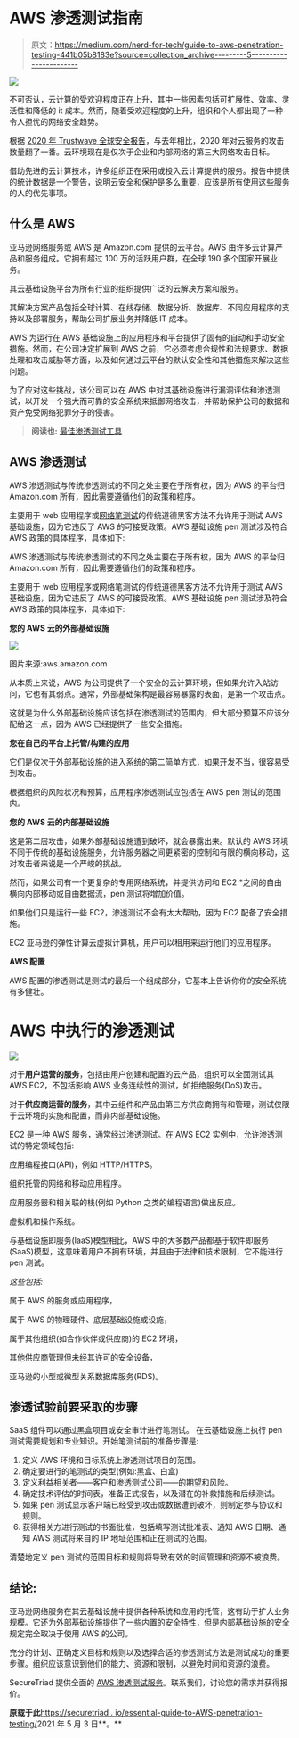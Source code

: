 # AWS 渗透测试指南

> 原文：<https://medium.com/nerd-for-tech/guide-to-aws-penetration-testing-441b05b8183e?source=collection_archive---------5----------------------->

![](img/84582f843b13bfd5c78b848fadf59ac0.png)

不可否认，云计算的受欢迎程度正在上升，其中一些因素包括可扩展性、效率、灵活性和降低的 it 成本。然而，随着受欢迎程度的上升，组织和个人都出现了一种令人担忧的网络安全趋势。

根据 [2020 年 Trustwave 全球安全报告](https://www.trustwave.com/en-us/resources/library/documents/2020-trustwave-global-security-report/)，与去年相比，2020 年对云服务的攻击数量翻了一番。云环境现在是仅次于企业和内部网络的第三大网络攻击目标。

借助先进的云计算技术，许多组织正在采用或投入云计算提供的服务。报告中提供的统计数据是一个警告，说明云安全和保护是多么重要，应该是所有使用这些服务的人的优先事项。

## 什么是 AWS

亚马逊网络服务或 AWS 是 Amazon.com 提供的云平台。AWS 由许多云计算产品和服务组成。它拥有超过 100 万的活跃用户群，在全球 190 多个国家开展业务。

其云基础设施平台为所有行业的组织提供广泛的云解决方案和服务。

其解决方案产品包括全球计算、在线存储、数据分析、数据库、不同应用程序的支持以及部署服务，帮助公司扩展业务并降低 IT 成本。

AWS 为运行在 AWS 基础设施上的应用程序和平台提供了固有的自动和手动安全措施。然而，在公司决定扩展到 AWS 之前，它必须考虑合规性和法规要求、数据处理和攻击威胁等方面，以及如何通过云平台的默认安全性和其他措施来解决这些问题。

为了应对这些挑战，该公司可以在 AWS 中对其基础设施进行漏洞评估和渗透测试，以开发一个强大而可靠的安全系统来抵御网络攻击，并帮助保护公司的数据和资产免受网络犯罪分子的侵害。

> **阅读也:** [最佳渗透测试工具](https://securetriad.io/popular-penetration-testing-tools/)

## AWS 渗透测试

AWS 渗透测试与传统渗透测试的不同之处主要在于所有权，因为 AWS 的平台归 Amazon.com 所有，因此需要遵循他们的政策和程序。

主要用于 web 应用程序或[网络笔测试](https://securetriad.io/network-penetration-test-2/)的传统道德黑客方法不允许用于测试 AWS 基础设施，因为它违反了 AWS 的可接受政策。AWS 基础设施 pen 测试涉及符合 AWS 政策的具体程序，具体如下:

AWS 渗透测试与传统渗透测试的不同之处主要在于所有权，因为 AWS 的平台归 Amazon.com 所有，因此需要遵循他们的政策和程序。

主要用于 web 应用程序或网络笔测试的传统道德黑客方法不允许用于测试 AWS 基础设施，因为它违反了 AWS 的可接受政策。AWS 基础设施 pen 测试涉及符合 AWS 政策的具体程序，具体如下:

**您的 AWS 云的外部基础设施**

![](img/910d9087e9dfeba68fba3ca1e38ea490.png)

图片来源:aws.amazon.com

从本质上来说，AWS 为公司提供了一个安全的云计算环境，但如果允许入站访问，它也有其弱点。通常，外部基础架构是最容易暴露的表面，是第一个攻击点。

这就是为什么外部基础设施应该包括在渗透测试的范围内，但大部分预算不应该分配给这一点，因为 AWS 已经提供了一些安全措施。

**您在自己的平台上托管/构建的应用**

它们是仅次于外部基础设施的进入系统的第二简单方式，如果开发不当，很容易受到攻击。

根据组织的风险状况和预算，应用程序渗透测试应包括在 AWS pen 测试的范围内。

**您的 AWS 云的内部基础设施**

这是第二层攻击，如果外部基础设施遭到破坏，就会暴露出来。默认的 AWS 环境不同于传统的基础设施服务，允许服务器之间更紧密的控制和有限的横向移动，这对攻击者来说是一个严峻的挑战。

然而，如果公司有一个更复杂的专用网络系统，并提供访问和 EC2 *之间的自由横向内部移动或自由数据流，pen 测试将增加价值。

如果他们只是运行一些 EC2，渗透测试不会有太大帮助，因为 EC2 配备了安全措施。

EC2 亚马逊的弹性计算云虚拟计算机，用户可以租用来运行他们的应用程序。

**AWS 配置**

AWS 配置的渗透测试是测试的最后一个组成部分，它基本上告诉你你的安全系统有多健壮。

# AWS 中执行的渗透测试

![](img/fb933e335864c0c5ce580a347ec18f0b.png)

对于**用户运营的服务**，包括由用户创建和配置的云产品，组织可以全面测试其 AWS EC2，不包括影响 AWS 业务连续性的测试，如拒绝服务(DoS)攻击。

对于**供应商运营的服务**，其中云组件和产品由第三方供应商拥有和管理，测试仅限于云环境的实施和配置，而非内部基础设施。

EC2 是一种 AWS 服务，通常经过渗透测试。在 AWS EC2 实例中，允许渗透测试的特定领域包括:

应用编程接口(API)，例如 HTTP/HTTPS。

组织托管的网络和移动应用程序。

应用服务器和相关联的栈(例如 Python 之类的编程语言)做出反应。

虚拟机和操作系统。

与基础设施即服务(IaaS)模型相比，AWS 中的大多数产品都基于软件即服务(SaaS)模型，这意味着用户不拥有环境，并且由于法律和技术限制，它不能进行 pen 测试。

*这些包括:*

属于 AWS 的服务或应用程序，

属于 AWS 的物理硬件、底层基础设施或设施，

属于其他组织(如合作伙伴或供应商)的 EC2 环境，

其他供应商管理但未经其许可的安全设备，

亚马逊的小型或微型关系数据库服务(RDS)。

## 渗透试验前要采取的步骤

SaaS 组件可以通过黑盒项目或安全审计进行笔测试。
在云基础设施上执行 pen 测试需要规划和专业知识。开始笔测试前的准备步骤是:

1.  定义 AWS 环境和目标系统上渗透测试项目的范围。
2.  确定要进行的笔测试的类型(例如:黑盒、白盒)
3.  定义利益相关者——客户和渗透测试公司——的期望和风险。
4.  确定技术评估的时间表，准备正式报告，以及潜在的补救措施和后续测试。
5.  如果 pen 测试显示客户端已经受到攻击或数据遭到破坏，则制定参与协议和规则。
6.  获得相关方进行测试的书面批准，包括填写测试批准表、通知 AWS 日期、通知 AWS 测试将来自的 IP 地址范围和正在测试的范围。

清楚地定义 pen 测试的范围目标和规则将导致有效的时间管理和资源不被浪费。

## 结论:

亚马逊网络服务在其云基础设施中提供各种系统和应用的托管，这有助于扩大业务规模。它还为外部基础设施提供了一些内置的安全特性，但是内部基础设施的安全规定完全取决于使用 AWS 的公司。

充分的计划、正确定义目标和规则以及选择合适的渗透测试方法是测试成功的重要步骤。组织应该意识到他们的能力、资源和限制，以避免时间和资源的浪费。

SecureTriad 提供全面的 [AWS 渗透测试服务](https://securetriad.io/aws-penetration-testing/)。联系我们，讨论您的需求并获得报价。

**原载于此**[https://securetriad . io/essential-guide-to-AWS-penetration-testing/](https://securetriad.io/essential-guide-to-aws-penetration-testing/)2021 年 5 月 3 日**。**